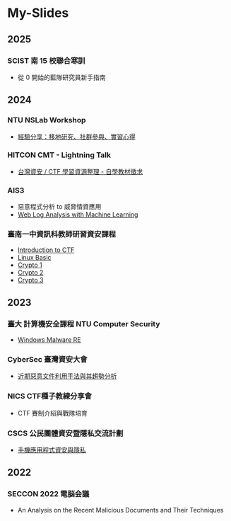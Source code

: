 # My-Slides

## 2025

### SCIST 南 15 校聯合寒訓
- 從 0 開始的藍隊研究員新手指南

## 2024
### NTU NSLab Workshop
- [經驗分享：移地研究、社群參與、實習心得](My_Life_Beyond_NSLab%20%28%E7%A7%BB%E5%9C%B0%E7%A0%94%E7%A9%B6%E3%80%81%E7%A4%BE%E7%BE%A4%E5%8F%83%E8%88%87%E3%80%81%E5%AF%A6%E7%BF%92%E5%BF%83%E5%BE%97%EF%BC%89.pdf)

### HITCON CMT - Lightning Talk
- [台灣資安 / CTF 學習資源整理 - 自學教材徵求](%E5%8F%B0%E7%81%A3%E8%B3%87%E5%AE%89%20_%20CTF%20%E5%AD%B8%E7%BF%92%E8%B3%87%E6%BA%90%E6%95%B4%E7%90%86%20-%20Lightning%20Talk.pdf)

### AIS3
- 惡意程式分析 to 威脅情資應用
- [Web Log Analysis with Machine Learning](https://github.com/Ice1187/Web-Log-Analysis-with-Machine-Learning)

### 臺南一中資訊科教師研習資安課程
- [Introduction to CTF](Introduction%20to%20CTF.pdf)
- [Linux Basic](Linux%20Basic.pdf)
- [Crypto 1](Crypto%201.pdf)
- [Crypto 2](Crypto%202.pdf)
- [Crypto 3](Crypto%203.pdf)

## 2023
### 臺大 計算機安全課程 NTU Computer Security
- [Windows Malware RE](Windows%20Malware%20RE.pdf)

### CyberSec 臺灣資安大會 
- [近期惡意文件利用手法與其趨勢分析](https://cyber.ithome.com.tw/2023/session-page/1898)

### NICS CTF種子教練分享會
- CTF 賽制介紹與戰隊培育

### CSCS 公民團體資安暨隱私交流計劃
- [手機應用程式資安與隱私](https://docs.google.com/presentation/d/1lQDCE82drbaVtDYsz1vOg_AdsGILXRDuFCgGnBCA-ok/edit#slide=id.p)

## 2022
### SECCON 2022 電脳会議
- An Analysis on the Recent Malicious Documents and Their Techniques
